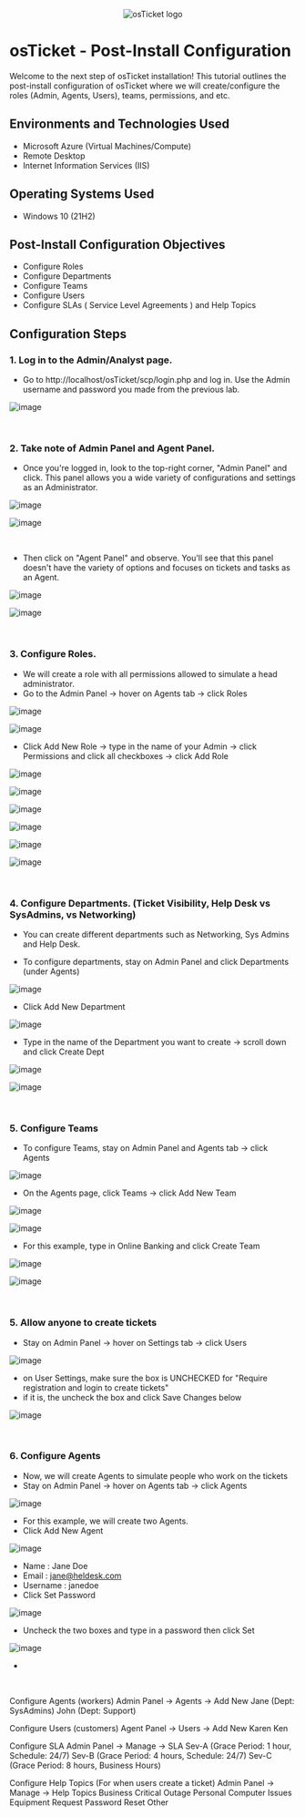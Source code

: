<p align="center">
<img src="https://i.imgur.com/Clzj7Xs.png" alt="osTicket logo"/>
</p>

<h1>osTicket - Post-Install Configuration</h1>
Welcome to the next step of osTicket installation! This tutorial outlines the post-install configuration of osTicket where we will create/configure the roles (Admin, Agents, Users), teams, permissions, and etc.

<br />


<h2>Environments and Technologies Used</h2>

- Microsoft Azure (Virtual Machines/Compute)
- Remote Desktop
- Internet Information Services (IIS)

<h2>Operating Systems Used </h2>

- Windows 10</b> (21H2)

<h2>Post-Install Configuration Objectives</h2>

- Configure Roles
- Configure Departments
- Configure Teams
- Configure Users
- Configure SLAs ( Service Level Agreements ) and Help Topics

<h2>Configuration Steps</h2>

<h3>1. Log in to the Admin/Analyst page.</h3>

  - Go to http://localhost/osTicket/scp/login.php and log in. Use the Admin username and password you made from the previous lab.

![image](https://github.com/user-attachments/assets/d61c2fb0-4abd-4131-9dd8-b496c4d128a1)

<br />

<h3>2. Take note of Admin Panel and Agent Panel.</h3>

  - Once you're logged in, look to the top-right corner, "Admin Panel" and click. This panel allows you a wide variety of configurations and settings as an Administrator.

![image](https://github.com/user-attachments/assets/e53d2841-34be-4c79-ae4f-4ac097151438)

![image](https://github.com/user-attachments/assets/8dff88ca-625e-4265-a94d-a233829f279b)

<br />

  - Then click on "Agent Panel" and observe. You'll see that this panel doesn't have the variety of options and focuses on tickets and tasks as an Agent.

![image](https://github.com/user-attachments/assets/d632575f-4579-41ef-8a1b-1e3604d112e4)

![image](https://github.com/user-attachments/assets/6355d8d0-4884-44e8-ad12-eb5ce3cc8cbf)

<br />

<h3>3. Configure Roles.</h3>

  - We will create a role with all permissions allowed to simulate a head administrator.
  - Go to the Admin Panel -> hover on Agents tab -> click Roles

![image](https://github.com/user-attachments/assets/e53d2841-34be-4c79-ae4f-4ac097151438)

![image](https://github.com/user-attachments/assets/4bf4e105-cdc9-4e28-a293-d778f9b9fa49)

  - Click Add New Role -> type in the name of your Admin -> click Permissions and click all checkboxes -> click Add Role

![image](https://github.com/user-attachments/assets/71b2422d-6950-4209-a87a-6953697e45c6)

![image](https://github.com/user-attachments/assets/278430b0-2e9a-463c-b03f-32b56c5b9177)

![image](https://github.com/user-attachments/assets/e800c4c1-c7bf-490d-9a4a-2cde2739a7c1)

![image](https://github.com/user-attachments/assets/af9acf37-ec3b-4cad-b0ea-1a8ca68a5bb7)

![image](https://github.com/user-attachments/assets/cf8f5ee6-c818-47fa-8751-44886997c852)

![image](https://github.com/user-attachments/assets/811dbdfa-35d0-47e8-834e-937efd8b1049)

<br />

<h3>4. Configure Departments. (Ticket Visibility, Help Desk vs SysAdmins, vs Networking) </h3>

  - You can create different departments such as Networking, Sys Admins and Help Desk. 
    
  - To configure departments, stay on Admin Panel and click Departments (under Agents)

![image](https://github.com/user-attachments/assets/4a82cf4e-e362-4d88-b6e1-a77532e3b11a)

  - Click Add New Department

![image](https://github.com/user-attachments/assets/07337b2f-b27f-4331-9e6b-a0dd0a9080eb)

  - Type in the name of the Department you want to create -> scroll down and click Create Dept

![image](https://github.com/user-attachments/assets/fd44d7eb-f61e-4ffd-b82a-1e1a72af54ec)

![image](https://github.com/user-attachments/assets/54c95af5-e8c0-44b6-b37f-9cdd7e3734db)

<br />

<h3>5. Configure Teams </h3>

  - To configure Teams, stay on Admin Panel and Agents tab -> click Agents

![image](https://github.com/user-attachments/assets/7d28d489-0b4d-4bef-acd9-83cec2767722)

  - On the Agents page, click Teams -> click Add New Team 

![image](https://github.com/user-attachments/assets/a1eeaaa0-a8c6-4722-a980-2f334f1f9d4c)

![image](https://github.com/user-attachments/assets/8e39d302-5279-4154-9a02-a0ac63163e0e)

  - For this example, type in Online Banking and click Create Team

![image](https://github.com/user-attachments/assets/c9538a02-790e-49c7-a867-4d38b52f5980)

![image](https://github.com/user-attachments/assets/64c5a1f5-00c6-42af-99c7-2e34c7150159)

<br />

<h3>5. Allow anyone to create tickets </h3>

  - Stay on Admin Panel -> hover on Settings tab -> click Users

![image](https://github.com/user-attachments/assets/e46ade26-c1f0-4411-bcd2-be4343b567d0)

  - on User Settings, make sure the box is UNCHECKED for "Require registration and login to create tickets"
  - if it is, the uncheck the box and click Save Changes below

![image](https://github.com/user-attachments/assets/737d4ef6-e9d2-4446-8cd2-e15db2359e27)

<br />

<h3>6. Configure Agents </h3>

  - Now, we will create Agents to simulate people who work on the tickets
  - Stay on Admin Panel -> hover on Agents tab -> click Agents

![image](https://github.com/user-attachments/assets/d325d5dc-a793-4536-a1c4-0370919f22ce)

  - For this example, we will create two Agents.
  - Click Add New Agent 

![image](https://github.com/user-attachments/assets/e81382b3-ca61-46e5-b2d5-20c2e2bab5de)

  - Name : Jane Doe
  - Email : jane@heldesk.com
  - Username : janedoe
  - Click Set Password

![image](https://github.com/user-attachments/assets/9833ce33-3007-4504-b094-39a2e572e6d8)

  - Uncheck the two boxes and type in a password then click Set

![image](https://github.com/user-attachments/assets/f5d060b4-c60d-4537-8320-3b1e16c84e6e)

 - 


<br />

Configure Agents (workers)
Admin Panel -> Agents -> Add New
Jane (Dept: SysAdmins)
John (Dept: Support)

Configure Users (customers)
Agent Panel -> Users -> Add New
Karen
Ken

Configure SLA
Admin Panel -> Manage -> SLA
Sev-A (Grace Period: 1 hour, Schedule: 24/7)
Sev-B (Grace Period: 4 hours, Schedule: 24/7)
Sev-C (Grace Period: 8 hours, Business Hours)

Configure Help Topics (For when users create a ticket)
Admin Panel -> Manage -> Help Topics
Business Critical Outage
Personal Computer Issues
Equipment Request
Password Reset
Other

